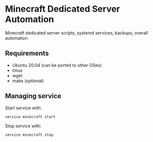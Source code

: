 # Minecraft Dedicated Server Automation
Minecraft dedicated server scripts, systemd services, backups, overall automation

## Requirements
 - Ubuntu 20.04 (can be ported to other OSes)
 - tmux
 - wget
 - make (optional)

## Managing service

Start service with:
```
service minecraft start
```

Stop service with:
```
service minecraft stop
```
